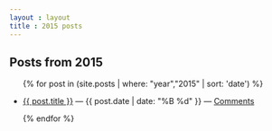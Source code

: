```yaml
---
layout : layout
title : 2015 posts
---
```


<h2>Posts from 2015</h2>
<ul class="posts-in-year">
{% for post in (site.posts | where: "year","2015" | sort: 'date') %}
	<li><p><a href="{{ post.url }}">{{ post.title }}</a> &mdash; {{ post.date | date: "%B %d" }} &mdash; <a href="{{ post.url }}#disqus_thread">Comments</a></p></li>
{% endfor %}
</ul>
